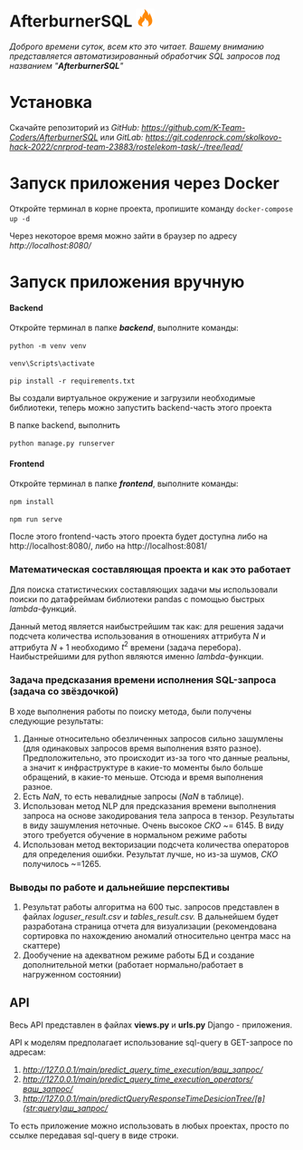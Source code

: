# AfterburnerSQL ![Логотип проекта](/frontend/src/assets/afterburner.png)

*Доброго времени суток, всем кто это читает. Вашему вниманию представляется автоматизированный обработчик SQL запросов под названием "**AfterburnerSQL**"*

# Установка

Скачайте репозиторий из *GitHub: https://github.com/K-Team-Coders/AfterburnerSQL* или *GitLab: https://git.codenrock.com/skolkovo-hack-2022/cnrprod-team-23883/rostelekom-task/-/tree/lead/*

# Запуск приложения через Docker

Откройте терминал в корне проекта, пропишите команду `docker-compose up -d`

Через некоторое время можно зайти в браузер по адресу *http://localhost:8080/*

# Запуск приложения вручную

#### Backend

Откройте терминал в папке ***backend***, выполните команды:

`python -m venv venv`

`venv\Scripts\activate`

`pip install -r requirements.txt`

Вы создали виртуальное окружение и загрузили необходимые библиотеки, теперь можно запустить backend-часть этого проекта

В папке backend, выполнить

`python manage.py runserver`

#### Frontend

Откройте терминал в папке ***frontend***, выполните команды:

`npm install`

`npm run serve`

После этого frontend-часть этого проекта будет доступна либо на http://localhost:8080/, либо на http://localhost:8081/

### Математическая составляющая проекта и как это работает

Для поиска статистических составляющих задачи мы использовали поиски по датафреймам библиотеки pandas с помощью быстрых *lambda*-функций.

Данный метод является наибыстрейшим так как: для решения задачи подсчета количества использования в отношениях аттрибута $N$ и аттрибута $N+1$ необходимо $t^{2}$ времени (задача перебора). Наибыстрейшими для python являются именно *lambda*-функции.

### Задача предсказания времени исполнения SQL-запроса (задача со звёздочкой)

В ходе выполнения работы по поиску метода, были получены следующие результаты:

1) Данные относительно обезличенных запросов сильно зашумлены (для одинаковых запросов время выполнения взято разное). Предположительно, это происходит из-за того что данные реальны, а значит к инфраструктуре в какие-то моменты было больше обращений, в какие-то меньше. Отсюда и время выполнения разное.
2) Есть *NaN*, то есть невалидные запросы (*NaN* в таблице).
3) Использован метод NLP для предсказания времени выполнения запроса на основе закодирования тела запроса в тензор. Результаты в виду зашумления неточные. Очень высокое *СКО* ~= 6145. В виду этого требуется обучение в нормальном режиме работы
4) Использован метод векторизации подсчета количества операторов для определения ошибки. Результат лучше, но из-за шумов, *СКО* получилось ~=1265.

### Выводы по работе и дальнейшие перспективы

1) Результат работы алгоритма на 600 тыс. запросов представлен в файлах *loguser_result.csv* и *tables_result.csv.* В дальнейшем будет разработана страница отчета для визуализации (рекомендована сортировка по нахождению аномалий относительно центра масс на скаттере)
2) Дообучение на адекватном режиме работы БД и создание дополнительной метки (работает нормально/работает в нагруженном состоянии)

## API

Весь API представлен в файлах **views.py** и **urls.py** Django - приложения.

API к моделям предполагает использование sql-query в GET-запросе по адресам:

1) *http://127.0.0.1/main/predict_query_time_execution/ваш_запрос/*
2) *http://127.0.0.1/main/predict_query_time_execution_operators/ваш_запрос/*
3) *http://127.0.0.1/main/predictQueryResponseTimeDesicionTree/[в](str:query)аш_запрос/*

То есть приложение можно использовать в любых проектах, просто по ссылке передавая sql-query в виде строки.
